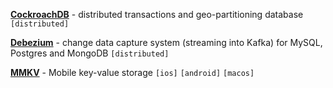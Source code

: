 [**CockroachDB**](https://www.cockroachlabs.com/) - distributed transactions and geo-partitioning database `[distributed]`

[**Debezium**](https://debezium.io/) - change data capture system (streaming into Kafka) for MySQL, Postgres and MongoDB `[distributed]`

[**MMKV**](https://github.com/Tencent/MMKV) - Mobile key-value storage `[ios]` `[android]` `[macos]`
